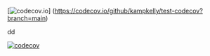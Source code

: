 [![codecov.io](https://codecov.io/github/kampkelly/test-codecov/coverage.svg?branch=main)]
(https://codecov.io/github/kampkelly/test-codecov?branch=main)

dd

[![codecov](https://codecov.io/github/kampkelly/test-codecov/branch/main/graph/badge.svg?token=cf0adb61-3507-46af-8049-434466a65cf3)](https://app.codecov.io/github/kampkelly/test-codecov)
